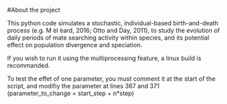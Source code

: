 #About the project 

This python code simulates a stochastic, individual-based birth-and-death process (e.g. M ́el ́eard, 2016; Otto and Day, 2011), to study the evolution of daily periods of mate searching activity within
species, and its potential effect on population divergence and speciation.

If you wish to run it using the multiprocessing feature, a linux build is recommanded.

To test the effet of one parameter, you must comment it at the start of the script, and modifiy the parameter at lines 367 and 371 (parameter_to_change = start_step + n*step)

